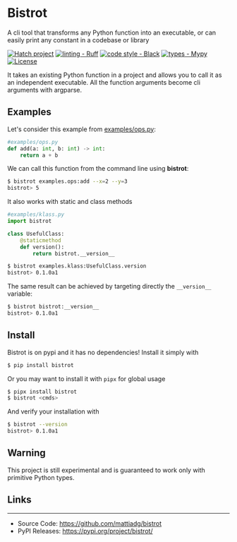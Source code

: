 # Bistrot
A cli tool that transforms any Python function into an executable, or can easily print any constant in a codebase or 
library

[![Hatch project](https://img.shields.io/badge/%F0%9F%A5%9A-Hatch-4051b5.svg)](https://github.com/pypa/hatch) [![linting - Ruff](https://img.shields.io/endpoint?url=https://raw.githubusercontent.com/astral-sh/ruff/main/assets/badge/v2.json)](https://github.com/astral-sh/ruff) [![code style - Black](https://img.shields.io/badge/code%20style-black-000000.svg)](https://github.com/psf/black) [![types - Mypy](https://img.shields.io/badge/types-Mypy-blue.svg)](https://github.com/python/mypy) [![License](https://img.shields.io/badge/License-BSD_3--Clause-blue.svg)](https://opensource.org/licenses/BSD-3-Clause)

It takes an existing Python function in a project and allows you to call it as an independent executable. All the
 function arguments become cli arguments with argparse.

## Examples
Let's consider this example from [examples/ops.py](examples/ops.py): 
```python
#examples/ops.py
def add(a: int, b: int) -> int:
    return a + b
```
We can call this function from the command line using **bistrot**:

```bash
$ bistrot examples.ops:add --x=2 --y=3
bistrot> 5
```

It also works with static and class methods
```python
#examples/klass.py
import bistrot

class UsefulClass:
    @staticmethod
    def version():
        return bistrot.__version__
```

```bash
$ bistrot examples.klass:UsefulClass.version
bistrot> 0.1.0a1
```

The same result can be achieved by targeting directly the `__version__` variable:
```bash
$ bistrot bistrot:__version__
bistrot> 0.1.0a1
```

## Install
Bistrot is on pypi and it has no dependencies! Install it simply with
```bash
$ pip install bistrot
```

Or you may want to install it with `pipx` for global usage

```bash
$ pipx install bistrot
$ bistrot <cmds>
```

And verify your installation with 
```bash
$ bistrot --version
bistrot> 0.1.0a1
```

## Warning
This project is still experimental and is guaranteed to work only with primitive Python types.

## Links

---
- Source Code: https://github.com/mattiadg/bistrot
- PyPI Releases: https://pypi.org/project/bistrot/
